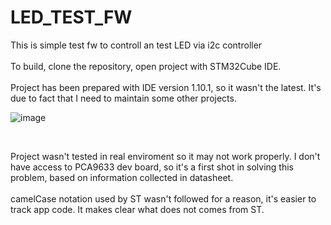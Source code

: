 # LED_TEST_FW
This is simple test fw to controll an test LED via i2c controller <br>
<br>
To build, clone the repository, open project with STM32Cube IDE. <br>
<br>
Project has been prepared with IDE version 1.10.1, so it wasn't the latest. It's due to fact that I need to maintain some other projects.

![image](https://github.com/arkadiuszgibes/LED_TEST_FW/assets/150804991/3fdc9968-a4d5-4d30-8512-fddc17e9a47c)


<br>

Project wasn't tested in real enviroment so it may not work properly. I don't have access to PCA9633 dev board, so it's a first shot in solving this problem, based on information collected in datasheet.
<br>
<br>
camelCase notation used by ST wasn't followed for a reason, it's easier to track app code. It makes clear what does not comes from ST.
